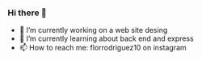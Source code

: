 ### Hi there 👋


- 🔭 I’m currently working on a web site desing
- 🌱 I’m currently learning about back end and express
- 📫 How to reach me: florrodriguez10 on instagram



